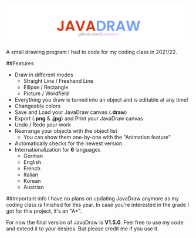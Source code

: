 ![](resources/banner.png)
A small drawing program I had to code for my coding class in 2021/22.

##Features
* Draw in different modes
  * Straight Line / Freehand Line
  * Ellipse / Rectangle
  * Picture / Wordfield
* Everything you draw is turned into an object and is editable at any time!
* Changeable colors
* Save and Load your JavaDraw canvas (**.draw**)
* Export (**.png** & **.jpg**) and Print your JavaDraw canvas
* Undo / Redo your work
* Rearrange your objects with the object list
  * You can show them one-by-one with the "Animation feature"
* Automatically checks for the newest version
* Internationalization for **6** languages
  * German
  * English
  * French
  * Italian
  * Korean
  * Austrian

##Important info
I have no plans on updating JavaDraw anymore as my coding class is finished for this year. In case you're interested in the grade I got for this project, it's an "A+".

For now the final version of JavaDraw is **V1.5.0**. Feel free to use my code and extend it to your desires. But please credit me if you use it.